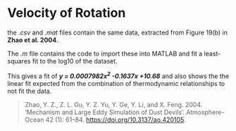 # Velocity of Rotation

the _.csv_ and _.mat_ files contain the same data, extracted from Figure 19(b) in **Zhao et al. 2004**.

The _.m_ file contains the code to import these into MATLAB and fit a least-squares fit to the log10 of the dataset.

This gives a fit of _**y = 0.0007982x<sup>2</sup> -0.1637x +10.68**_ and also shows the the linear fit expected from the combination of thermodynamic relationships to not fit the data.

> Zhao, Y. Z., Z. L. Gu, Y. Z. Yu, Y. Ge, Y. Li, and X. Feng. 2004. ‘Mechanism and Large Eddy Simulation of Dust Devils’. Atmosphere-Ocean 42 (1): 61–84. https://doi.org/10.3137/ao.420105.
